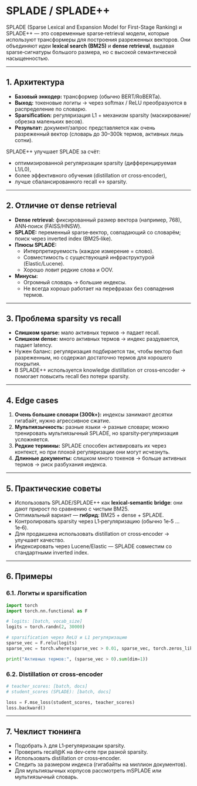 # SPLADE / SPLADE++&#x20;

SPLADE (Sparse Lexical and Expansion Model for First-Stage Ranking) и SPLADE++ — это современные sparse‑retrieval модели, которые используют трансформеры для построения разреженных векторов. Они объединяют идеи **lexical search (BM25)** и **dense retrieval**, выдавая sparse‑сигнатуры большого размера, но с высокой семантической насыщенностью.

---

## 1. Архитектура

- **Базовый энкодер:** трансформер (обычно BERT/RoBERTa).
- **Выход:** токеновые логиты → через softmax / ReLU преобразуются в распределение по словарю.
- **Sparsification:** регуляризация L1 + механизм sparsity (маскирование/обрезка маленьких весов).
- **Результат:** документ/запрос представляется как очень разреженный вектор (словарь до 30–300k термов, активных лишь сотни).

SPLADE++ улучшает SPLADE за счёт:

- оптимизированной регуляризации sparsity (дифференцируемая L1/L0),
- более эффективного обучения (distillation от cross‑encoder),
- лучше сбалансированного recall ↔ sparsity.

---

## 2. Отличие от dense retrieval

- **Dense retrieval:** фиксированный размер вектора (например, 768), ANN‑поиск (FAISS/HNSW).
- **SPLADE:** переменный sparse‑вектор, совпадающий со словарём; поиск через inverted index (BM25‑like).
- **Плюсы SPLADE:**
  - Интерпретируемость (каждое измерение = слово).
  - Совместимость с существующей инфраструктурой (Elastic/Lucene).
  - Хорошо ловит редкие слова и OOV.
- **Минусы:**
  - Огромный словарь → большие индексы.
  - Не всегда хорошо работает на перефразах без совпадения термов.

---

## 3. Проблема sparsity vs recall

- **Слишком sparse:** мало активных термов → падает recall.
- **Слишком dense:** много активных термов → индекс раздувается, падает latency.
- Нужен баланс: регуляризация подбирается так, чтобы вектор был разреженным, но содержал достаточно термов для хорошего покрытия.
- В SPLADE++ используется knowledge distillation от cross‑encoder → помогает повысить recall без потери sparsity.

---

## 4. Edge cases

1. **Очень большие словари (300k+):** индексы занимают десятки гигабайт, нужно агрессивное сжатие.
2. **Мультиязычность:** разные языки → разные словари; можно тренировать мультиязычный SPLADE, но sparsity‑регуляризация усложняется.
3. **Редкие термины:** SPLADE способен активировать их через контекст, но при плохой регуляризации они могут исчезнуть.
4. **Длинные документы:** слишком много токенов → больше активных термов → риск разбухания индекса.

---

## 5. Практические советы

- Использовать SPLADE/SPLADE++ как **lexical‑semantic bridge**: они дают прирост по сравнению с чистым BM25.
- Оптимальный вариант — **гибрид**: BM25 + dense + SPLADE.
- Контролировать sparsity через L1‑регуляризацию (обычно 1e‑5 … 1e‑6).
- Для продакшена использовать distillation от cross‑encoder → улучшает качество.
- Индексировать через Lucene/Elastic — SPLADE совместим со стандартными inverted index.

---

## 6. Примеры 

### 6.1. Логиты и sparsification

```python
import torch
import torch.nn.functional as F

# logits: [batch, vocab_size]
logits = torch.randn(2, 30000)

# sparsification через ReLU и L1 регуляризацию
sparse_vec = F.relu(logits)
sparse_vec = torch.where(sparse_vec > 0.01, sparse_vec, torch.zeros_like(sparse_vec))

print("Активных термов:", (sparse_vec > 0).sum(dim=1))
```

### 6.2. Distillation от cross‑encoder

```python
# teacher_scores: [batch, docs]
# student_scores (SPLADE): [batch, docs]

loss = F.mse_loss(student_scores, teacher_scores)
loss.backward()
```

---

## 7. Чеклист тюнинга

- Подобрать λ для L1‑регуляризации sparsity.
- Проверить recall\@K на dev‑сете при разной sparsity.
- Использовать distillation от cross‑encoder.
- Следить за размером индекса (гигабайты на миллион документов).
- Для мультиязычных корпусов рассмотреть mSPLADE или мультиязычный словарь.

